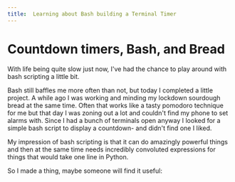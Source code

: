 ```yaml
---
title:  Learning about Bash building a Terminal Timer
---
```


# Countdown timers, Bash, and Bread

With life being quite slow just now, I've had the chance to play around with bash scripting a little bit.

Bash still baffles me more often than not, but today I completed a little project. A while ago I was working and minding my lockdown sourdough bread at the same time. Often that works like a tasty pomodoro technique for me but that day I was zoning out a lot and couldn't find my phone to set alarms with. Since I had a bunch of terminals open anyway I looked for a simple bash script to display a countdown- and didn't find one I liked.

My impression of bash scripting is that it can do amazingly powerful things and then at the same time needs incredibly convoluted expressions for things that would take one line in Python.

So I made a thing, maybe someone will find it useful: 
